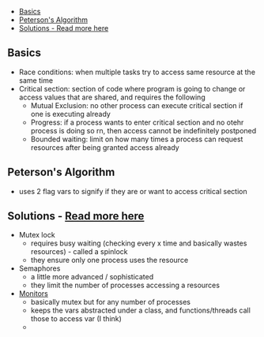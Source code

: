 - [Basics](#basics)
- [Peterson's Algorithm](#petersons-algorithm)
- [Solutions - Read more here](#solutions---read-more-here)


## Basics
- Race conditions: when multiple tasks try to access same resource at the same time
- Critical section: section of code where program is going to change or access values that are shared, and requires the following
    - Mutual Exclusion: no other process can execute critical section if one is executing already
    - Progress: if a process wants to enter critical section and no otehr process is doing so rn, then access cannot be indefinitely postponed
    - Bounded waiting: limit on how many times a process can request resources after being granted access already

## Peterson's Algorithm
- uses 2 flag vars to signify if they are or want to access critical section

## Solutions - [Read more here](https://stackoverflow.com/a/346678)
- Mutex lock
  - requires busy waiting (checking every x time and basically wastes resources) - called a spinlock
  - they ensure only one process uses the resource
- Semaphores
  - a little more advanced / sophisticated
  - they limit the number of processes accessing a resources
- [Monitors](http://www.cs.utexas.edu/users/witchel/372/lectures/08.Semaphore-Monitors.pdf)
  - basically mutex but for any number of processes
  - keeps the vars abstracted under a class, and functions/threads call those to access var (I think)
  - 
